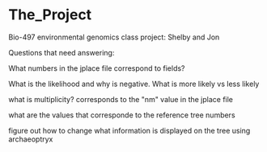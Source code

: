 # The_Project
Bio-497 environmental genomics class project: Shelby and Jon



Questions that need answering:

What numbers in the jplace file correspond to fields?

What is the likelihood and why is negative. What is more likely vs less likely

what is multiplicity? corresponds to the "nm" value in the jplace file

what are the values that corresponde to the reference tree numbers

figure out how to change what information is displayed on the tree using archaeoptryx


